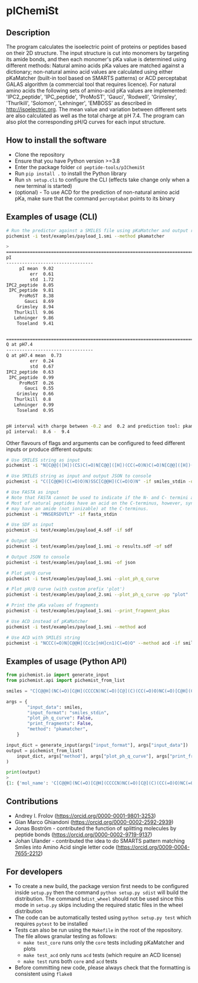 # pIChemiSt

## Description
The program calculates the isoelectric point of proteins or peptides based on their 2D structure. The input structure is cut into monomers by targeting its amide bonds, and then each monomer's pKa value is determined using different methods: Natural amino acids pKa values are matched against a dictionary; non-natural amino acid values are calculated using either pKaMatcher (built-in tool based on SMARTS patterns) or ACD perceptabat GALAS algorithm (a commercial tool that requires licence). For natural amino acids the following sets of amino-acid pKa values are implemented: 'IPC2_peptide', 'IPC_peptide', 'ProMoST', 'Gauci', 'Rodwell', 'Grimsley', 'Thurlkill', 'Solomon', 'Lehninger', 'EMBOSS' as described in http://isoelectric.org. The mean value and variation between different sets are also calculated as well as the total charge at pH 7.4. The program can also plot the corresponding pH/Q curves for each input structure.

## How to install the software
- Clone the repository
- Ensure that you have Python version >=3.8
- Enter the package folder `cd peptide-tools/pIChemiSt`
- Run `pip install .` to install the Python library
- Run `sh setup.cli` to configure the CLI (effects take change only when a new terminal is started)
- (optional) - To use ACD for the prediction of non-natural amino acid pKa, make sure that the command `perceptabat` points to its binary

## Examples of usage (CLI)
```bash
# Run the predictor against a SMILES file using pKaMatcher and output results to console
pichemist -i test/examples/payload_1.smi --method pkamatcher

>
======================================================================================================================================================
pI
---------------------------------
     pI mean  9.02
         err  0.61
         std  1.72
IPC2_peptide  8.05
 IPC_peptide  9.81
     ProMoST  8.38
       Gauci  8.69
    Grimsley  8.94
   Thurlkill  9.06
   Lehninger  9.86
    Toseland  9.41


======================================================================================================================================================
Q at pH7.4
---------------------------------
Q at pH7.4 mean  0.73
         err  0.24
         std  0.67
IPC2_peptide  0.63
 IPC_peptide  0.99
     ProMoST  0.26
       Gauci  0.55
    Grimsley  0.66
   Thurlkill  0.8
   Lehninger  0.99
    Toseland  0.95


pH interval with charge between -0.2 and  0.2 and prediction tool: pkamatcher
pI interval:  8.6 -  9.4
```

Other flavours of flags and arguments can be configured to feed different inputs or produce different outputs:
```bash
# Use SMILES string as input
pichemist -i "N[C@@]([H])(CS)C(=O)N[C@@]([H])(CC(=O)N)C(=O)N[C@@]([H])(CS)C(=O)N[C@@]([H])(CC(=O)N)C(=O)O" -if smiles_stdin

# Use SMILES string as input and output JSON to console
pichemist -i "C([C@@H](C(=O)O)N)SSC[C@@H](C(=O)O)N" -if smiles_stdin -of json

# Use FASTA as input
# Note that FASTA cannot be used to indicate if the N- and C- termini are capped or not.
# Most of natural peptides have an acid on the C-terminus, however, synthetic peptides
# may have an amide (not ionizable) at the C-terminus.
pichemist -i "MNSERSDVTLY" -if fasta_stdin

# Use SDF as input
pichemist -i test/examples/payload_4.sdf -if sdf

# Output SDF
pichemist -i test/examples/payload_1.smi -o results.sdf -of sdf

# Output JSON to console
pichemist -i test/examples/payload_1.smi -of json

# Plot pH/Q curve
pichemist -i test/examples/payload_1.smi --plot_ph_q_curve

# Plot pH/Q curve (with custom prefix 'plot')
pichemist -i test/examples/payload_2.smi --plot_ph_q_curve -pp "plot"

# Print the pKa values of fragments
pichemist -i test/examples/payload_1.smi --print_fragment_pkas

# Use ACD instead of pKaMatcher
pichemist -i test/examples/payload_1.smi --method acd

# Use ACD with SMILES string
pichemist -i "NCCC(=O)N[C@@H](Cc1c[nH]cn1)C(=O)O" --method acd -if smiles_stdin
```

## Examples of usage (Python API)
```python
from pichemist.io import generate_input
from pichemist.api import pichemist_from_list

smiles = "C[C@@H](NC(=O)[C@H](CCCCN)NC(=O)[C@](C)(CC(=O)O)NC(=O)[C@H](CCCN)NC(=O)[C@@H](N)Cc1ccccc1)C(=O)O"

args = {
        "input_data": smiles,
        "input_format": "smiles_stdin",
        "plot_ph_q_curve": False,
        "print_fragments": False,
        "method": "pkamatcher",
    }

input_dict = generate_input(args["input_format"], args["input_data"])
output = pichemist_from_list(
    input_dict, args["method"], args["plot_ph_q_curve"], args["print_fragments"]
)

print(output)
>
{1: {'mol_name': 'C[C@@H](NC(=O)[C@H](CCCCN)NC(=O)[C@](C)(CC(=O)O)NC(=O)[C@H](CCCN)NC(=O)[C@@H](N)Cc1ccccc1)C(=O)O', 'pI': {'IPC2_peptide': 8.046875, 'IPC_peptide': 9.8125, 'ProMoST': 8.375, 'Gauci': 8.6875, 'Grimsley': 8.9375, 'Thurlkill': 9.0625, 'Lehninger': 9.859375, 'Toseland': 9.40625, 'pI mean': 9.0234375, 'std': 1.721588565104915, 'err': 0.6086734743994516}, 'QpH7': {'IPC2_peptide': 0.6314906212267486, 'IPC_peptide': 0.9915539516610472, 'ProMoST': 0.26174063515548607, 'Gauci': 0.5540630760817584, 'Grimsley': 0.6645409545014482, 'Thurlkill': 0.797542965316429, 'Lehninger': 0.9932283675959863, 'Toseland': 0.9515959465104951, 'Q at pH7.4 mean': 0.7307195647561748, 'std': 0.6749606913955383, 'err': 0.23863464096007284}, 'pI_interval': (8.624999999999998, 9.362499999999997), 'pI_interval_threshold': 0.2, 'pKa_set': 'IPC2_peptide'}}
```

## Contributions
- Andrey I. Frolov (https://orcid.org/0000-0001-9801-3253)
- Gian Marco Ghiandoni (https://orcid.org/0000-0002-2592-2939)
- Jonas Boström - contributed the function of splitting molecules by peptide bonds (https://orcid.org/0000-0002-9719-9137)
- Johan Ulander - contributed the idea to do SMARTS pattern matching Smiles into Amino Acid single letter code (https://orcid.org/0009-0004-7655-2212)

## For developers
- To create a new build, the package version first needs to be configured inside `setup.py` then the command `python setup.py sdist` will build the distribution. The command `bdist_wheel` should not be used since this mode in `setup.py` skips including the required static files in the wheel distribution
- The code can be automatically tested using `python setup.py test` which requires `pytest` to be installed
- Tests can also be run using the `Makefile` in the root of the repository. The file allows granular testing as follows:
  - `make test_core` runs only the `core` tests including pKaMatcher and plots
  - `make test_acd` only runs `acd` tests (which require an ACD license)
  - `make test` runs both `core` and `acd` tests
- Before committing new code, please always check that the formatting is consistent using `flake8`
